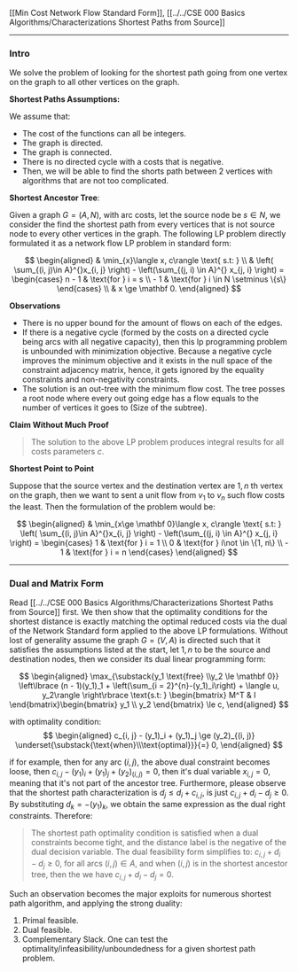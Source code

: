 [[Min Cost Network Flow Standard Form]], 
[[../../CSE 000 Basics Algorithms/Characterizations Shortest Paths from Source]]

---
### **Intro**

We solve the problem of looking for the shortest path going from one vertex on the graph to all other vertices on the graph. 

**Shortest Paths Assumptions:** 

We assume that:

- The cost of the functions can all be integers.
- The graph is directed.
- The graph is connected.
- There is no directed cycle with a costs that is negative.
- Then, we will be able to find the shorts path between 2 vertices with algorithms that are not too complicated.

**Shortest Ancestor Tree**: 

Given a graph $G = (A, N)$, with arc costs, let the source node be $s\in N$, we consider the find the shortest path from every vertices that is not source node to every other vertices in the graph. The following LP problem directly formulated it as a network flow LP problem in standard form: 

$$
\begin{aligned}
    & \min_{x}\langle x, c\rangle \text{ s.t: }
    \\
    & 
    \left(
        \sum_{(i, j)\in A}^{}x_{i, j}
    \right) - \left(\sum_{(j, i) \in A}^{}
        x_{j, i}
    \right) = 
    \begin{cases}
        n - 1 & \text{for } i = s
        \\
        - 1 & \text{for } i \in N \setminus \{s\}
    \end{cases}
    \\
    & x \ge \mathbf 0. 
\end{aligned}
$$

**Observations**

- There is no upper bound for the amount of flows on each of the edges. 
- If there is a negative cycle (formed by the costs on a directed cycle being arcs with all negative capacity), then this lp programming problem is unbounded with minimization objective. Because a negative cycle improves the minimum objective and it exists in the null space of the constraint adjacency matrix, hence, it gets ignored by the equality constraints and non-negativity constraints. 
- The solution is an out-tree with the minimum flow cost. The tree posses a root node where every out going edge has a flow equals to the number of vertices it goes to (Size of the subtree).

**Claim Without Much Proof**

> The solution to the above LP problem produces integral results for all costs parameters $c$. 

**Shortest Point to Point**

Suppose that the source vertex and the destination vertex are $1, n$ th vertex on the graph, then we want to sent a unit flow from $v_1$ to $v_n$ such flow costs the least. Then the formulation of the problem would be: 

$$
\begin{aligned}
    & \min_{x\ge \mathbf 0}\langle x, c\rangle \text{ s.t: }
    \left(
        \sum_{(i, j)\in A}^{}x_{i, j}
    \right) - \left(\sum_{(j, i) \in A}^{}
        x_{j, i}
    \right) = 
    \begin{cases}
        1 & \text{for } i = 1
        \\
        0 & \text{for } i\not \in \{1, n\}
        \\
        - 1 & \text{for } i = n
    \end{cases}
\end{aligned}
$$


---
### **Dual and Matrix Form**

Read [[../../CSE 000 Basics Algorithms/Characterizations Shortest Paths from Source]] first. We then show that the optimality conditions for the shortest distance is exactly matching the optimal reduced costs via the dual of the Network Standard form applied to the above LP formulations. Without lost of generality assume the graph $G=(V, A)$ is directed such that it satisfies the assumptions listed at the start, let $1, n$ to be the source and destination nodes, then we consider its dual linear programming form:  

$$
\begin{aligned}
    \max_{\substack{y_1 \text{free} \\y_2 \le \mathbf 0}}
    \left\lbrace
       (n - 1)(y_1)_1 + \left(\sum_{i = 2}^{n}-(y_1)_i\right) + \langle u, y_2\rangle
    \right\rbrace
    \text{s.t: }
    \begin{bmatrix}
        M^T & I
    \end{bmatrix}\begin{bmatrix}
        y_1 \\ y_2
    \end{bmatrix} \le
    c, 
\end{aligned}
$$

with optimality condition: 
$$
\begin{aligned}
	c_{i, j} - (y_1)_i + (y_1)_j \ge (y_2)_{(i, j)} \underset{\substack{\text{when}\\\text{optimal}}}{=} 0,
\end{aligned}
$$

if for example, then for any arc $(i, j)$, the above dual constraint becomes loose, then $c_{i, j} - (y_1)_i + (y_1)_j + (y_2)_{(i, j)} = 0$, then it's dual variable $x_{i, j} = 0$, meaning that it's not part of the ancestor tree. Furthermore, please observe that the shortest path characterization is $d_j \le d_{i} + c_{i, j}$, is just $c_{i, j} + d_i - d_j\ge 0$. By substituting $d_k = -(y_1)_k$, we obtain the same expression as the dual right constraints. Therefore: 

> The shortest path optimality condition is satisfied when a dual constraints become tight, and the distance label is the negative of the dual decision variable. The dual feasibility form simplifies to: 
> $c_{i, j} + d_i - d_j\ge 0$, for all arcs $(i, j)\in A$, and when $(i, j)$ is in the shortest ancestor tree, then the we have $c_{i, j} + d_i - d_j = 0$. 
> 
Such an observation becomes the major exploits for numerous shortest path algorithm, and applying the strong duality: 
1. Primal feasible. 
2. Dual feasible. 
3. Complementary Slack. 
One can test the optimality/infeasibility/unboundedness for a given shortest path problem. 
